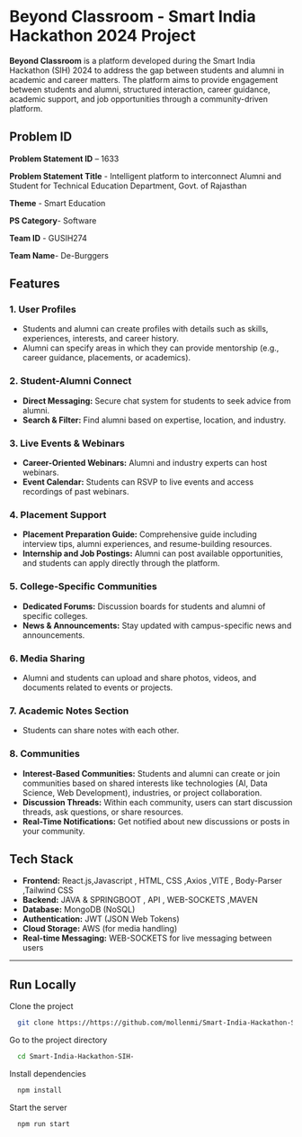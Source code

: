 
# Beyond Classroom - Smart India Hackathon 2024 Project

**Beyond Classroom** is a platform developed during the Smart India Hackathon (SIH) 2024 to address the gap between students and alumni in academic and career matters. The platform aims to provide engagement between students and alumni, structured interaction, career guidance, academic support, and job opportunities through a community-driven platform.
   
  
  
## Problem ID

**Problem Statement ID** – 1633

**Problem Statement Title** -
Intelligent platform to
interconnect Alumni and
Student for Technical
Education Department,
Govt. of Rajasthan

**Theme** - Smart Education 

**PS Category**- Software

**Team ID** - GUSIH274

**Team Name**- De-Burggers


## Features

### 1. **User Profiles**
   - Students and alumni can create profiles with details such as skills, experiences, interests, and career history.
   - Alumni can specify areas in which they can provide mentorship (e.g., career guidance, placements, or academics).

### 2. **Student-Alumni Connect**
   - **Direct Messaging:** Secure chat system for students to seek advice from alumni.
   - **Search & Filter:** Find alumni based on expertise, location, and industry.

### 3. **Live Events & Webinars**
   - **Career-Oriented Webinars:** Alumni and industry experts can host webinars.
   - **Event Calendar:** Students can RSVP to live events and access recordings of past webinars.

### 4. **Placement Support**
   - **Placement Preparation Guide:** Comprehensive guide including interview tips, alumni experiences, and resume-building resources.
   - **Internship and Job Postings:** Alumni can post available opportunities, and students can apply directly through the platform.

### 5. **College-Specific Communities**
   - **Dedicated Forums:** Discussion boards for students and alumni of specific colleges.
   - **News & Announcements:** Stay updated with campus-specific news and announcements.

### 6. **Media Sharing**
   - Alumni and students can upload and share photos, videos, and documents related to events or projects.

### 7. **Academic Notes Section** 
   - Students can share notes with each other.

### 8. **Communities**
   - **Interest-Based Communities:** Students and alumni can create or join communities based on shared interests like technologies (AI, Data Science, Web Development), industries, or project collaboration.
   - **Discussion Threads:** Within each community, users can start discussion threads, ask questions, or share resources.
   - **Real-Time Notifications:** Get notified about new discussions or posts in your community.
## Tech Stack


- **Frontend:** React.js,Javascript , HTML, CSS ,Axios ,VITE , Body-Parser ,Tailwind CSS
- **Backend:** JAVA & SPRINGBOOT , API , WEB-SOCKETS ,MAVEN
- **Database:** MongoDB (NoSQL)
- **Authentication:** JWT (JSON Web Tokens)
- **Cloud Storage:** AWS (for media handling)
- **Real-time Messaging:** WEB-SOCKETS for live messaging between users

---
## Run Locally

Clone the project

```bash
  git clone https://https://github.com/mollenmi/Smart-India-Hackathon-SIH-.git
```

Go to the project directory

```bash
  cd Smart-India-Hackathon-SIH-
```

Install dependencies

```bash
  npm install
```

Start the server

```bash
  npm run start
```

